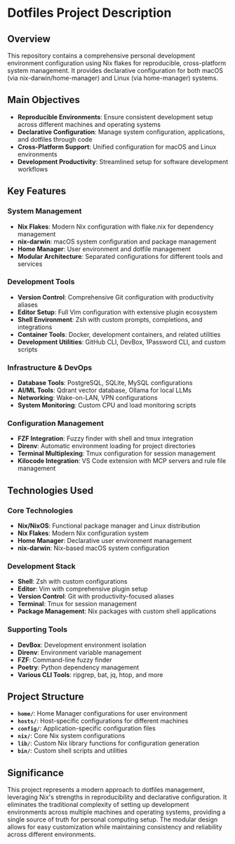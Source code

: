 # Dotfiles Project Description

## Overview

This repository contains a comprehensive personal development environment configuration using Nix flakes for reproducible, cross-platform system management. It provides declarative configuration for both macOS (via nix-darwin/home-manager) and Linux (via home-manager) systems.

## Main Objectives

- **Reproducible Environments**: Ensure consistent development setup across different machines and operating systems
- **Declarative Configuration**: Manage system configuration, applications, and dotfiles through code
- **Cross-Platform Support**: Unified configuration for macOS and Linux environments
- **Development Productivity**: Streamlined setup for software development workflows

## Key Features

### System Management

- **Nix Flakes**: Modern Nix configuration with flake.nix for dependency management
- **nix-darwin**: macOS system configuration and package management
- **Home Manager**: User environment and dotfile management
- **Modular Architecture**: Separated configurations for different tools and services

### Development Tools

- **Version Control**: Comprehensive Git configuration with productivity aliases
- **Editor Setup**: Full Vim configuration with extensive plugin ecosystem
- **Shell Environment**: Zsh with custom prompts, completions, and integrations
- **Container Tools**: Docker, development containers, and related utilities
- **Development Utilities**: GitHub CLI, DevBox, 1Password CLI, and custom scripts

### Infrastructure & DevOps

- **Database Tools**: PostgreSQL, SQLite, MySQL configurations
- **AI/ML Tools**: Qdrant vector database, Ollama for local LLMs
- **Networking**: Wake-on-LAN, VPN configurations
- **System Monitoring**: Custom CPU and load monitoring scripts

### Configuration Management

- **FZF Integration**: Fuzzy finder with shell and tmux integration
- **Direnv**: Automatic environment loading for project directories
- **Terminal Multiplexing**: Tmux configuration for session management
- **Kilocode Integration**: VS Code extension with MCP servers and rule file management

## Technologies Used

### Core Technologies

- **Nix/NixOS**: Functional package manager and Linux distribution
- **Nix Flakes**: Modern Nix configuration system
- **Home Manager**: Declarative user environment management
- **nix-darwin**: Nix-based macOS system configuration

### Development Stack

- **Shell**: Zsh with custom configurations
- **Editor**: Vim with comprehensive plugin setup
- **Version Control**: Git with productivity-focused aliases
- **Terminal**: Tmux for session management
- **Package Management**: Nix packages with custom shell applications

### Supporting Tools

- **DevBox**: Development environment isolation
- **Direnv**: Environment variable management
- **FZF**: Command-line fuzzy finder
- **Poetry**: Python dependency management
- **Various CLI Tools**: ripgrep, bat, jq, htop, and more

## Project Structure

- **`home/`**: Home Manager configurations for user environment
- **`hosts/`**: Host-specific configurations for different machines
- **`config/`**: Application-specific configuration files
- **`nix/`**: Core Nix system configurations
- **`lib/`**: Custom Nix library functions for configuration generation
- **`bin/`**: Custom shell scripts and utilities

## Significance

This project represents a modern approach to dotfiles management, leveraging Nix's strengths in reproducibility and declarative configuration. It eliminates the traditional complexity of setting up development environments across multiple machines and operating systems, providing a single source of truth for personal computing setup. The modular design allows for easy customization while maintaining consistency and reliability across different environments.

